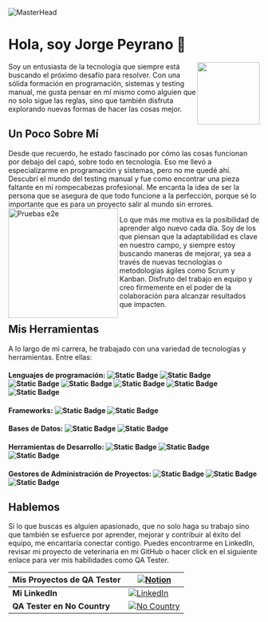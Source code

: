 ![MasterHead](https://newfutureit.com.au/wp-content/uploads/2020/05/img-break-3.jpg)
# Hola, soy Jorge Peyrano 👋
<img align="right" width="125" src="https://github.com/Japeyr/JorgePeyrano/blob/main/JorgitoPerfil2.png" >Soy un entusiasta de la tecnología que siempre está buscando el próximo desafío para resolver. Con una sólida formación en programación, sistemas y testing manual, me gusta pensar en mí mismo como alguien que no solo sigue las reglas, sino que también disfruta explorando nuevas formas de hacer las cosas mejor.

## Un Poco Sobre Mí
Desde que recuerdo, he estado fascinado por cómo las cosas funcionan por debajo del capó, sobre todo en tecnología. Eso me llevó a especializarme en programación y sistemas, pero no me quedé ahí. Descubrí el mundo del testing manual y fue como encontrar una pieza faltante en mi rompecabezas profesional. Me encanta la idea de ser la persona que se asegura de que todo funcione a la perfección, porque sé lo importante que es para un proyecto salir al mundo sin errores.<img width="220" align="left" src="https://www.mtp.es/wp-content/uploads/2019/03/testing.jpg" alt="Pruebas e2e">

Lo que más me motiva es la posibilidad de aprender algo nuevo cada día. Soy de los que piensan que la adaptabilidad es clave en nuestro campo, y siempre estoy buscando maneras de mejorar, ya sea a través de nuevas tecnologías o metodologías ágiles como Scrum y Kanban. Disfruto del trabajo en equipo y creo firmemente en el poder de la colaboración para alcanzar resultados que impacten.

## Mis Herramientas
A lo largo de mi carrera, he trabajado con una variedad de tecnologías y herramientas. Entre ellas:

#### Lenguajes de programación: ![Static Badge](https://img.shields.io/badge/C-yellow) ![Static Badge](https://img.shields.io/badge/Visual--Basic-green) ![Static Badge](https://img.shields.io/badge/HTML5-blue) ![Static Badge](https://img.shields.io/badge/CSS3-red) ![Static Badge](https://img.shields.io/badge/Javascript-orange) ![Static Badge](https://img.shields.io/badge/PHP-skyblue) ![Static Badge](https://img.shields.io/badge/Python-violet)
#### Frameworks: ![Static Badge](https://img.shields.io/badge/Django-beige) ![Static Badge](https://img.shields.io/badge/Boostrap5-black)
#### Bases de Datos: ![Static Badge](https://img.shields.io/badge/SQL--Server-yellow) ![Static Badge](https://img.shields.io/badge/MySQL-green)
#### Herramientas de Desarrollo: ![Static Badge](https://img.shields.io/badge/Visual--Studio--Code-blue) ![Static Badge](https://img.shields.io/badge/Visual--Studio--2022-red) ![Static Badge](https://img.shields.io/badge/PyCharm-orange)
#### Gestores de Administración de Proyectos: ![Static Badge](https://img.shields.io/badge/Jira-skyblue) ![Static Badge](https://img.shields.io/badge/Xray-violet) ![Static Badge](https://img.shields.io/badge/Test--Monitor-beige)

## Hablemos 
Si lo que buscas es alguien apasionado, que no solo haga su trabajo sino que también se esfuerce por aprender, mejorar y contribuir al éxito del equipo, me encantaría conectar contigo. Puedes encontrarme en LinkedIn, revisar mi proyecto de veterinaria en mi GitHub o hacer click en el siguiente enlace para ver mis habilidades como QA Tester.

| **Mis Proyectos de QA Tester** | [![Notion](https://github.com/Japeyr/JorgePeyrano/blob/main/Notion.jpg?raw=true)](https://peppermint-perigee-9b6.notion.site/Portafolio-Jorge-Peyrano-QA-Tester-28ff0d4de8bc42b6a5d8af29fcb083f1?pvs=4) |
|--------------------------------|-------------------------------------------------------------------------------------------------------------------------------------------------------------------|
| **Mi LinkedIn**                | [![LinkedIn](https://github.com/Japeyr/JorgePeyrano/blob/main/icons8-logotipo-de-linkedin-48.png?raw=true)](https://www.linkedin.com/in/jorge-peyrano)             |
| **QA Tester en No Country**                  | [![No Country](https://github.com/Japeyr/JorgePeyrano/blob/main/No%20Country.png?raw=true)](https://github.com/No-Country-simulation/c20-44-n-java-react)                                              |

